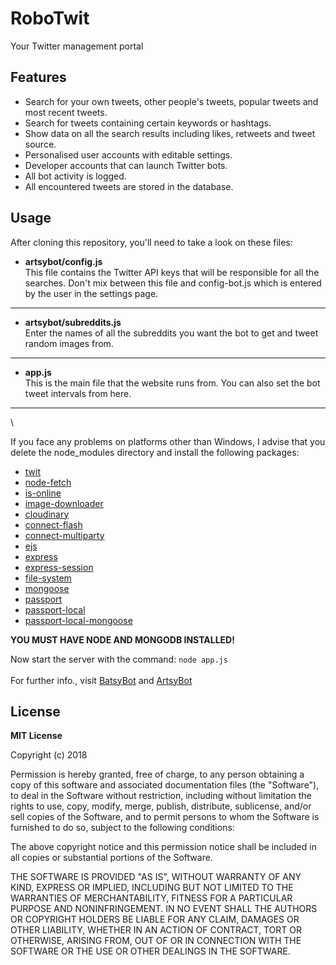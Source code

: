 # RoboTwit
Your Twitter management portal 

## Features
  * Search for your own tweets, other people's tweets, popular tweets and most recent tweets.
  * Search for tweets containing certain keywords or hashtags.
  * Show data on all the search results including likes, retweets and tweet source.
  * Personalised user accounts with editable settings.
  * Developer accounts that can launch Twitter bots.
  * All bot activity is logged.
  * All encountered tweets are stored in the database.
  

## Usage
After cloning this repository, you'll need to take a look on these files:
  * __artsybot/config.js__\
   This file contains the Twitter API keys that will be responsible for all the searches. Don't mix between this file and config-bot.js
   which is entered by the user in the settings page.
  - - - - 
  * __artsybot/subreddits.js__\
   Enter the names of all the subreddits you want the bot to get and tweet random images from.
  - - - -
  * __app.js__\
   This is the main file that the website runs from. You can also set the bot tweet intervals from here.
  - - - -
  \
  
  If you face any problems on platforms other than Windows, I advise that you delete the node_modules directory and install
  the following packages:
  * [twit](https://www.npmjs.com/package/twit)
  * [node-fetch](https://www.npmjs.com/package/node-fetch)
  * [is-online](https://www.npmjs.com/package/is-online)
  * [image-downloader](https://www.npmjs.com/package/image-downloader)
  * [cloudinary](https://www.npmjs.com/package/cloudinary)
  * [connect-flash](https://www.npmjs.com/package/connect-flash)
  * [connect-multiparty](https://www.npmjs.com/package/connect-multiparty)
  * [ejs](https://www.npmjs.com/package/ejs)
  * [express](https://www.npmjs.com/package/express)
  * [express-session](https://www.npmjs.com/package/express-session)
  * [file-system](https://www.npmjs.com/package/file-system)
  * [mongoose](https://www.npmjs.com/package/mongoose)
  * [passport](https://www.npmjs.com/package/passport)
  * [passport-local](https://www.npmjs.com/package/passport-local)
  * [passport-local-mongoose](https://www.npmjs.com/package/passport-local-mongoose)

 **YOU MUST HAVE NODE AND MONGODB INSTALLED!**

Now start the server with the command:
  `node app.js`\
  \
For further info., visit [BatsyBot](https://github.com/MohamedYasser97/BatsyBot) and [ArtsyBot](https://github.com/MohamedYasser97/ArtsyBot)
  
 ## License
 __MIT License__

Copyright (c) 2018

Permission is hereby granted, free of charge, to any person obtaining a copy
of this software and associated documentation files (the "Software"), to deal
in the Software without restriction, including without limitation the rights
to use, copy, modify, merge, publish, distribute, sublicense, and/or sell
copies of the Software, and to permit persons to whom the Software is
furnished to do so, subject to the following conditions:

The above copyright notice and this permission notice shall be included in all
copies or substantial portions of the Software.

THE SOFTWARE IS PROVIDED "AS IS", WITHOUT WARRANTY OF ANY KIND, EXPRESS OR
IMPLIED, INCLUDING BUT NOT LIMITED TO THE WARRANTIES OF MERCHANTABILITY,
FITNESS FOR A PARTICULAR PURPOSE AND NONINFRINGEMENT. IN NO EVENT SHALL THE
AUTHORS OR COPYRIGHT HOLDERS BE LIABLE FOR ANY CLAIM, DAMAGES OR OTHER
LIABILITY, WHETHER IN AN ACTION OF CONTRACT, TORT OR OTHERWISE, ARISING FROM,
OUT OF OR IN CONNECTION WITH THE SOFTWARE OR THE USE OR OTHER DEALINGS IN THE
SOFTWARE.

